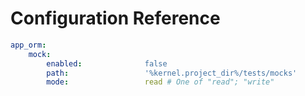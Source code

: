 # Configuration Reference

```yaml
app_orm:
    mock:
        enabled:              false
        path:                 '%kernel.project_dir%/tests/mocks'
        mode:                 read # One of "read"; "write"
```
